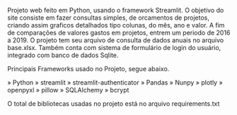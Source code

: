 Projeto web feito em Python, usando o framework Streamlit.
O objetivo do site consiste em fazer consultas simples, de orcamentos de projetos, criando assim graficos detalhados tipo colunas, do mês, ano e valor.
A fim de comparações de valores gastos em projetos, entrem um periodo de 2016 a 2019.
O projeto tem seu arquivo de consulta de dados anuais no arquivo base.xlsx.
Também conta com sistema de formulário de login do usuário, integrado com banco de dados Sqlite.

Principais Frameworks usado no Projeto, segue abaixo.

» Python
» streamlit
» streamlit-authenticator
» Pandas
» Nunpy
» plotly
» openpyxl
» pillow
» SQLAlchemy
» bcrypt


O total de bibliotecas usadas no projeto está no arquivo requirements.txt




